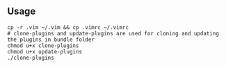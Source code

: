 Usage
-----

    cp -r .vim ~/.vim && cp .vimrc ~/.vimrc
    # clone-plugins and update-plugins are used for cloning and updating the plugins in bundle folder
    chmod u+x clone-plugins
    chmod u+x update-plugins
    ./clone-plugins

